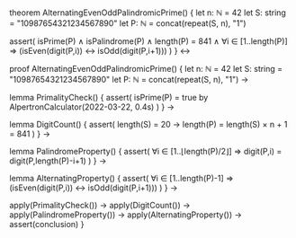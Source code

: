 theorem AlternatingEvenOddPalindromicPrime() {
  let n: ℕ = 42
  let S: string = "10987654321234567890"
  let P: ℕ = concat(repeat(S, n), "1")
  
  assert(
    isPrime(P) ∧
    isPalindrome(P) ∧
    length(P) = 841 ∧
    ∀i ∈ [1..length(P)] ⇒ 
      (isEven(digit(P,i)) ↔ isOdd(digit(P,i+1)))
  )
} ↔

proof AlternatingEvenOddPalindromicPrime() {
  let n: ℕ = 42
  let S: string = "10987654321234567890"
  let P: ℕ = concat(repeat(S, n), "1") →

  lemma PrimalityCheck() {
    assert(
      isPrime(P) = true by AlpertronCalculator(2022-03-22, 0.4s)
    )
  } →

  lemma DigitCount() {
    assert(
      length(S) = 20 →
      length(P) = length(S) × n + 1 = 841
    )
  } →

  lemma PalindromeProperty() {
    assert(
      ∀i ∈ [1..⌊length(P)/2⌋] ⇒
        digit(P,i) = digit(P,length(P)-i+1)
    )
  } →

  lemma AlternatingProperty() {
    assert(
      ∀i ∈ [1..length(P)-1] ⇒
        (isEven(digit(P,i)) ↔ isOdd(digit(P,i+1)))
    )
  } →

  apply(PrimalityCheck()) →
  apply(DigitCount()) →
  apply(PalindromeProperty()) →
  apply(AlternatingProperty()) →
  assert(conclusion)
}
